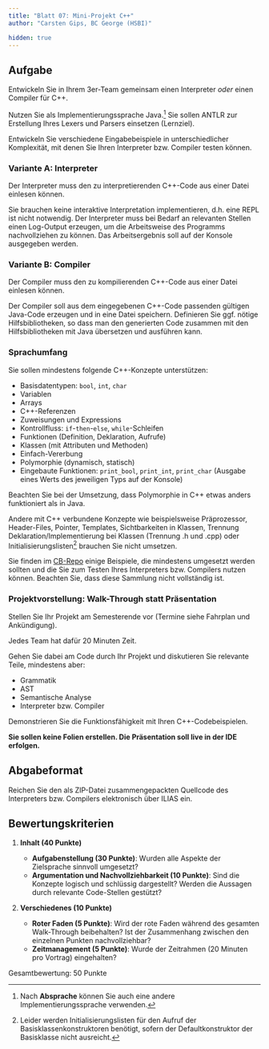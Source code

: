 ```yaml
---
title: "Blatt 07: Mini-Projekt C++"
author: "Carsten Gips, BC George (HSBI)"

hidden: true
---
```


<!--  pandoc -s -f markdown -t markdown+smart-grid_tables-multiline_tables-simple_tables --columns=94 --reference-links=true  sheet07.md  -o xxx.md  -->

## Aufgabe

Entwickeln Sie in Ihrem 3er-Team gemeinsam einen Interpreter *oder* einen Compiler für C++.

Nutzen Sie als Implementierungssprache Java.[^1] Sie sollen ANTLR zur Erstellung Ihres Lexers
und Parsers einsetzen (Lernziel).

Entwickeln Sie verschiedene Eingabebeispiele in unterschiedlicher Komplexität, mit denen Sie
Ihren Interpreter bzw. Compiler testen können.

### Variante A: Interpreter

Der Interpreter muss den zu interpretierenden C++-Code aus einer Datei einlesen können.

Sie brauchen keine interaktive Interpretation implementieren, d.h. eine REPL ist nicht
notwendig. Der Interpreter muss bei Bedarf an relevanten Stellen einen Log-Output erzeugen, um
die Arbeitsweise des Programms nachvollziehen zu können. Das Arbeitsergebnis soll auf der
Konsole ausgegeben werden.

### Variante B: Compiler

Der Compiler muss den zu kompilierenden C++-Code aus einer Datei einlesen können.

Der Compiler soll aus dem eingegebenen C++-Code passenden gültigen Java-Code erzeugen und in
eine Datei speichern. Definieren Sie ggf. nötige Hilfsbibliotheken, so dass man den
generierten Code zusammen mit den Hilfsbibliotheken mit Java übersetzen und ausführen kann.

### Sprachumfang

Sie sollen mindestens folgende C++-Konzepte unterstützen:

-   Basisdatentypen: `bool`, `int`, `char`
-   Variablen
-   Arrays
-   C++-Referenzen
-   Zuweisungen und Expressions
-   Kontrollfluss: `if`-`then`-`else`, `while`-Schleifen
-   Funktionen (Definition, Deklaration, Aufrufe)
-   Klassen (mit Attributen und Methoden)
-   Einfach-Vererbung
-   Polymorphie (dynamisch, statisch)
-   Eingebaute Funktionen: `print_bool`, `print_int`, `print_char` (Ausgabe eines Werts des
    jeweiligen Typs auf der Konsole)

Beachten Sie bei der Umsetzung, dass Polymorphie in C++ etwas anders funktioniert als in Java.

Andere mit C++ verbundene Konzepte wie beispielsweise Präprozessor, Header-Files, Pointer,
Templates, Sichtbarkeiten in Klassen, Trennung Deklaration/Implementierung bei Klassen
(Trennung .h und .cpp) oder Initialisierungslisten[^2] brauchen Sie nicht umsetzen.

Sie finden im [CB-Repo] einige Beispiele, die mindestens umgesetzt werden sollten und die Sie
zum Testen Ihres Interpreters bzw. Compilers nutzen können. Beachten Sie, dass diese Sammlung
nicht vollständig ist.

### Projektvorstellung: Walk-Through statt Präsentation

Stellen Sie Ihr Projekt am Semesterende vor (Termine siehe Fahrplan und Ankündigung).

Jedes Team hat dafür 20 Minuten Zeit.

Gehen Sie dabei am Code durch Ihr Projekt und diskutieren Sie relevante Teile, mindestens
aber:

-   Grammatik
-   AST
-   Semantische Analyse
-   Interpreter bzw. Compiler

Demonstrieren Sie die Funktionsfähigkeit mit Ihren C++-Codebeispielen.

**Sie sollen keine Folien erstellen. Die Präsentation soll live in der IDE erfolgen.**

## Abgabeformat

Reichen Sie den als ZIP-Datei zusammengepackten Quellcode des Interpreters bzw. Compilers
elektronisch über ILIAS ein.

## Bewertungskriterien

1.  **Inhalt (40 Punkte)**

    -   **Aufgabenstellung (30 Punkte)**: Wurden alle Aspekte der Zielsprache sinnvoll
        umgesetzt?
    -   **Argumentation und Nachvollziehbarkeit (10 Punkte)**: Sind die Konzepte logisch und
        schlüssig dargestellt? Werden die Aussagen durch relevante Code-Stellen gestützt?

2.  **Verschiedenes (10 Punkte)**

    -   **Roter Faden (5 Punkte)**: Wird der rote Faden während des gesamten Walk-Through
        beibehalten? Ist der Zusammenhang zwischen den einzelnen Punkten nachvollziehbar?
    -   **Zeitmanagement (5 Punkte)**: Wurde der Zeitrahmen (20 Minuten pro Vortrag)
        eingehalten?

Gesamtbewertung: 50 Punkte

[^1]: Nach **Absprache** können Sie auch eine andere Implementierungssprache verwenden.

[^2]: Leider werden Initialisierungslisten für den Aufruf der Basisklassenkonstruktoren
    benötigt, sofern der Defaultkonstruktor der Basisklasse nicht ausreicht.

  [CB-Repo]: https://github.com/Compiler-CampusMinden/CB-Vorlesung-Bachelor/tree/master/homework/src/cpp
